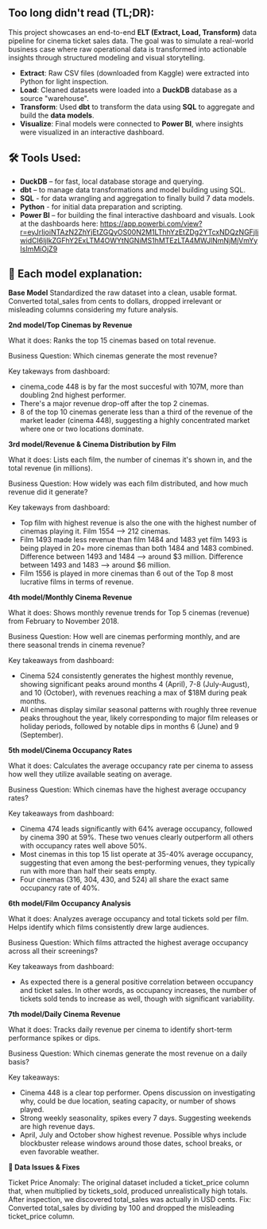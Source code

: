 
## Too long didn't read (TL;DR):

This project showcases an end-to-end **ELT (Extract, Load, Transform)** data pipeline for cinema ticket sales data. The goal was to simulate a real-world business case where raw operational data is transformed into actionable insights through structured modeling and visual storytelling. 

- **Extract**: Raw CSV files (downloaded from Kaggle) were extracted into Python for light inspection.
- **Load**: Cleaned datasets were loaded into a **DuckDB** database as a source "warehouse".
- **Transform**: Used **dbt** to transform the data using **SQL** to aggregate and build the **data models**.
- **Visualize**: Final models were connected to **Power BI**, where insights were visualized in an interactive dashboard.


## 🛠️ Tools Used:

- **DuckDB** – for fast, local database storage and querying.
- **dbt** – to manage data transformations and model building using SQL.
- **SQL** - for data wrangling and aggregation to finally build 7 data models.
- **Python** - for initial data preparation and scripting.
- **Power BI** – for building the final interactive dashboard and visuals. Look at the dashboards here: https://app.powerbi.com/view?r=eyJrIjoiNTAzN2ZhYjEtZGQyOS00N2M1LThhYzEtZDg2YTcxNDQzNGFjIiwidCI6IjlkZGFhY2ExLTM4OWYtNGNiMS1hMTEzLTA4MWJlNmNjMjVmYyIsImMiOjZ9


## 🧱  Each model explanation:

**Base Model**
Standardized the raw dataset into a clean, usable format. Converted total_sales from cents to dollars, dropped irrelevant or misleading columns considering my future analysis.


**2nd model/Top Cinemas by Revenue**

What it does: Ranks the top 15 cinemas based on total revenue.

Business Question: Which cinemas generate the most revenue?

Key takeways from dashboard: 

- cinema_code 448 is by far the most succesful with 107M, more than doubling 2nd highest performer. 
- There's a major revenue drop-off after the top 2 cinemas.
- 8 of the top 10 cinemas generate less than a third of the revenue of the market leader (cinema 448), suggesting a highly concentrated market where one or two locations dominate.


**3rd model/Revenue & Cinema Distribution by Film**

What it does: Lists each film, the number of cinemas it's shown in, and the total revenue (in millions).

Business Question: How widely was each film distributed, and how much revenue did it generate?

Key takeways from dashboard: 

- Top film with highest revenue is also the one with the highest number of cinemas playing it. Film 1554 --> 212 cinemas.
- Film 1493 made less revenue than film 1484 and 1483 yet film 1493 is being played in 20+ more cinemas than both 1484 and 1483 combined. Difference between 1493 and 1484 --> around $3 million. Difference between 1493 and 1483 --> around $6 million.
- Film 1556 is played in more cinemas than 6 out of the Top 8 most lucrative films in terms of revenue. 


**4th model/Monthly Cinema Revenue**

What it does: Shows monthly revenue trends for Top 5 cinemas (revenue) from February to November 2018.

Business Question: How well are cinemas performing monthly, and are there seasonal trends in cinema revenue?

Key takeaways from dashboard:

- Cinema 524 consistently generates the highest monthly revenue, showing significant peaks around months 4 (April), 7-8 (July-August), and 10 (October), with revenues reaching a max of $18M during peak months.
- All cinemas display similar seasonal patterns with roughly three revenue peaks throughout the year, likely corresponding to major film releases or holiday periods, followed by notable dips in months 6 (June) and 9 (September).


**5th model/Cinema Occupancy Rates**

What it does: Calculates the average occupancy rate per cinema to assess how well they utilize available seating on average.

Business Question: Which cinemas have the highest average occupancy rates?

Key takeaways from dashboard:

- Cinema 474 leads significantly with 64% average occupancy, followed by cinema 390 at 59%. These two venues clearly outperform all others with occupancy rates well above 50%.
- Most cinemas in this top 15 list operate at 35-40% average occupancy, suggesting that even among the best-performing venues, they typically run with more than half their seats empty.
- Four cinemas (316, 304, 430, and 524) all share the exact same occupancy rate of 40%.


**6th model/Film Occupancy Analysis**

What it does: Analyzes average occupancy and total tickets sold per film. Helps identify which films consistently drew large audiences.

Business Question: Which films attracted the highest average occupancy across all their screenings?

Key takeaways from dashboard:

- As expected there is a general positive correlation between occupancy and ticket sales. In other words, as occupancy increases, the number of tickets sold tends to increase as well, though with significant variability.


**7th model/Daily Cinema Revenue**

What it does: Tracks daily revenue per cinema to identify short-term performance spikes or dips.

Business Question: Which cinemas generate the most revenue on a daily basis?

Key takeaways:

- Cinema 448 is a clear top performer. Opens discussion on investigating why, could be due location, seating capacity, or number of shows played. 
- Strong weekly seasonality, spikes every 7 days. Suggesting weekends are high revenue days. 
- April, July and October show highest revenue. Possible whys include blockbuster release windows around those dates, school breaks, or even favorable weather. 


**🧼 Data Issues & Fixes**

Ticket Price Anomaly: The original dataset included a ticket_price column that, when multiplied by tickets_sold, produced unrealistically high totals. After inspection, we discovered total_sales was actually in USD cents.
Fix: Converted total_sales by dividing by 100 and dropped the misleading ticket_price column.

